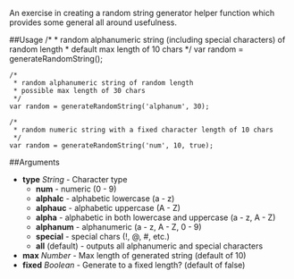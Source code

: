An exercise in creating a random string generator helper function which provides some general all around usefulness.

##Usage
    /* 
     * random alphanumeric string (including special characters) of random length 
     * default max length of 10 chars
     */
    var random = generateRandomString();

    /*
     * random alphanumeric string of random length 
     * possible max length of 30 chars
     */
    var random = generateRandomString('alphanum', 30);

    /*
     * random numeric string with a fixed character length of 10 chars
     */
    var random = generateRandomString('num', 10, true);


##Arguments
- **type** *String* - Character type
  - **num** - numeric (0 - 9)
  - **alphalc** - alphabetic lowercase (a - z)
  - **alphauc** - alphabetic uppercase (A - Z)
  - **alpha** - alphabetic in both lowercase and uppercase (a - z, A - Z)
  - **alphanum** - alphanumeric (a - z, A - Z, 0 - 9)
  - **special** - special chars (!, @, #, etc.)
  - **all** (default) - outputs all alphanumeric and special characters
- **max** *Number* - Max length of generated string (default of 10)
- **fixed** *Boolean* - Generate to a fixed length? (default of false)